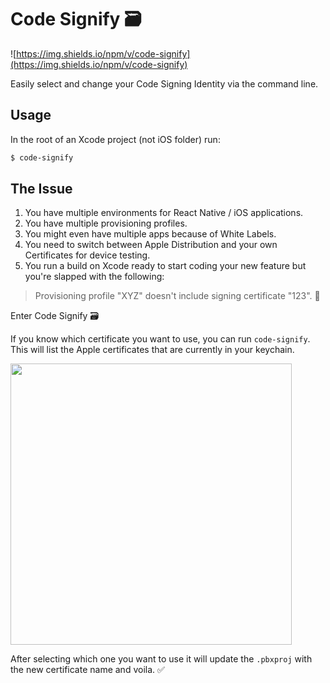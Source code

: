 # Code Signify 🗃

![https://img.shields.io/npm/v/code-signify](https://img.shields.io/npm/v/code-signify)

Easily select and change your Code Signing Identity via the command line.

## Usage

In the root of an Xcode project (not iOS folder) run:

```bash
$ code-signify
```

## The Issue

1. You have multiple environments for React Native / iOS applications.
2. You have multiple provisioning profiles.
3. You might even have multiple apps because of White Labels.
4. You need to switch between Apple Distribution and your own Certificates for device testing.
5. You run a build on Xcode ready to start coding your new feature but you're slapped with the following:


> Provisioning profile "XYZ" doesn't include signing certificate "123". 🛑

Enter Code Signify 🗃

If you know which certificate you want to use, you can run `code-signify`. This will list the Apple certificates that are currently in your keychain.

<img src="https://i.imgur.com/MlhJxgwg.jpg" width="450px">

After selecting which one you want to use it will update the `.pbxproj` with the new certificate name and voila. ✅


